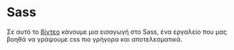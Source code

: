 # Sass

Σε αυτό το [βίντεο](https://youtu.be/eQrN2FEdicg) κάνουμε μια εισαγωγή στο Sass, ένα εργαλείο που μας βοηθά να γράψουμε css πιο γρήγορα και αποτελεσματικά. 